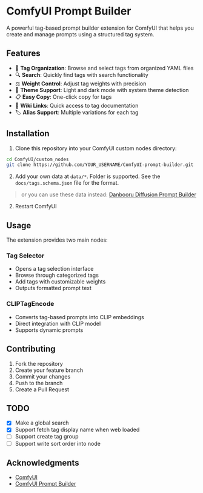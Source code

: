 # ComfyUI Prompt Builder

A powerful tag-based prompt builder extension for ComfyUI that helps you create and manage prompts using a structured tag system.

## Features

- 📁 **Tag Organization**: Browse and select tags from organized YAML files
- 🔍 **Search**: Quickly find tags with search functionality
- ⚖️ **Weight Control**: Adjust tag weights with precision
- 🎨 **Theme Support**: Light and dark mode with system theme detection
- 📋 **Easy Copy**: One-click copy for tags
- 🔗 **Wiki Links**: Quick access to tag documentation
- 🏷️ **Alias Support**: Multiple variations for each tag

## Installation

1. Clone this repository into your ComfyUI custom nodes directory:
```bash
cd ComfyUI/custom_nodes
git clone https://github.com/YOUR_USERNAME/ComfyUI-prompt-builder.git
```

2. Add your own data at `data/*`. Folder is supported. See the `docs/tags.schema.json` file for the format.
  > or you can use these data instead: [Danbooru Diffusion Prompt Builder](https://github.com/wfjsw/danbooru-diffusion-prompt-builder/tree/master/data/tags)

2. Restart ComfyUI

## Usage

The extension provides two main nodes:

### Tag Selector
- Opens a tag selection interface
- Browse through categorized tags
- Add tags with customizable weights
- Outputs formatted prompt text

### CLIPTagEncode
- Converts tag-based prompts into CLIP embeddings
- Direct integration with CLIP model
- Supports dynamic prompts

## Contributing

1. Fork the repository
2. Create your feature branch
3. Commit your changes
4. Push to the branch
5. Create a Pull Request

## TODO

- [x] Make a global search
- [x] Support fetch tag display name when web loaded
- [ ] Support create tag group
- [ ] Support write sort order into node

## Acknowledgments

- [ComfyUI](https://github.com/comfyanonymous/ComfyUI)
- [ComfyUI Prompt Builder](https://github.com/wfjsw/danbooru-diffusion-prompt-builder)